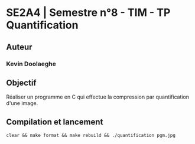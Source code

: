 # SE2A4 | Semestre n°8 - TIM - TP Quantification

## Auteur

### Kevin Doolaeghe

## Objectif

Réaliser un programme en C qui effectue la compression par quantification d'une image.

## Compilation et lancement

```
clear && make format && make rebuild && ./quantification pgm.jpg
```